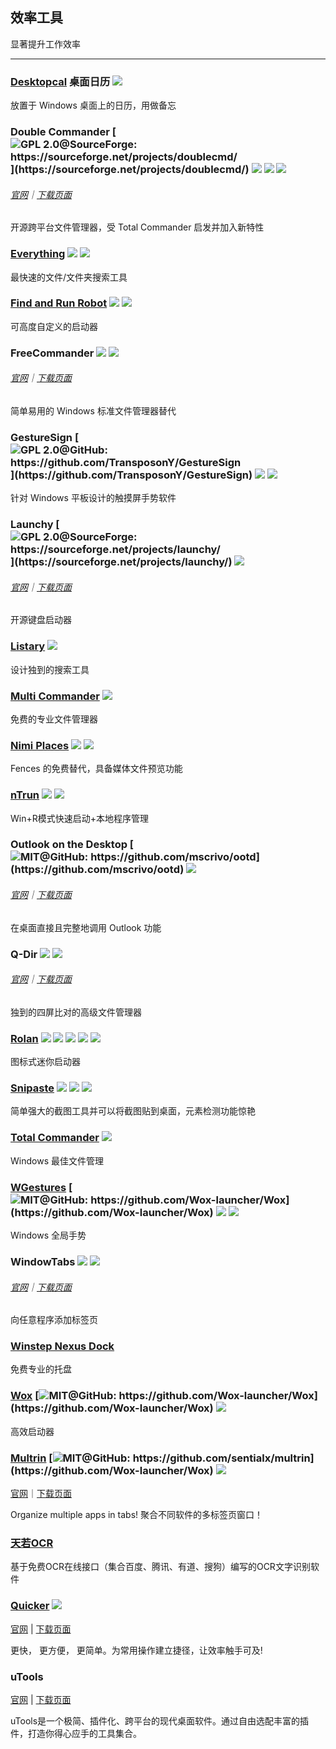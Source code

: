 ## 效率工具

显著提升工作效率

---

### [Desktopcal](http://www.desktopcal.com/) 桌面日历 ![](../assets/earth-globe.png)

放置于 Windows 桌面上的日历，用做备忘

### Double Commander [![](../assets/open-source-icon.png "GPL 2.0@SourceForge: https://sourceforge.net/projects/doublecmd/")](https://sourceforge.net/projects/doublecmd/) ![](../assets/earth-globe.png) ![](../assets/usb.png) ![](../assets/multi_platform.png)

###### [官网](https://doublecmd.sourceforge.io/)｜[下载页面](https://sourceforge.net/p/doublecmd/wiki/Download/)

开源跨平台文件管理器，受 Total Commander 启发并加入新特性

### [Everything](http://www.voidtools.com/) ![](../assets/earth-globe.png) ![](../assets/usb.png)

最快速的文件/文件夹搜索工具

### [Find and Run Robot](https://www.donationcoder.com/Software/Mouser/findrun/) ![](../assets/united-states.png) ![](../assets/usb.png)

可高度自定义的启动器

### FreeCommander ![](../assets/earth-globe.png) ![](../assets/usb.png)

###### [官网](http://freecommander.com/en/summary/)｜[下载页面](http://freecommander.com/en/downloads/)

简单易用的 Windows 标准文件管理器替代

### GestureSign [![](../assets/open-source-icon.png "GPL 2.0@GitHub: https://github.com/TransposonY/GestureSign")](https://github.com/TransposonY/GestureSign) ![](../assets/china.png)  ![](../assets/united-states.png)

针对 Windows 平板设计的触摸屏手势软件

### Launchy [![](../assets/open-source-icon.png "GPL 2.0@SourceForge: https://sourceforge.net/projects/launchy/")](https://sourceforge.net/projects/launchy/) ![](../assets/earth-globe.png)

###### [官网](http://www.launchy.net/)｜[下载页面](http://www.launchy.net/download.php)

开源键盘启动器

### [Listary](http://www.listary.com/) ![](../assets/earth-globe.png)

设计独到的搜索工具

### [Multi Commander](http://multicommander.com/) ![](../assets/earth-globe.png)

免费的专业文件管理器

### [Nimi Places](http://mynimi.net/Projects/Nimi-Places/) ![](../assets/united-states.png) ![](../assets/usb.png)

Fences 的免费替代，具备媒体文件预览功能

### [nTrun](http://www.ntrun.com/) ![](../assets/china.png) ![](../assets/usb.png)

Win+R模式快速启动+本地程序管理

### Outlook on the Desktop [![](../assets/open-source-icon.png "MIT@GitHub: https://github.com/mscrivo/ootd")](https://github.com/mscrivo/ootd) ![](../assets/united-states.png)

###### [官网](https://outlookonthedesktop.com/)｜[下载页面](https://outlookonthedesktop.com/download)

在桌面直接且完整地调用 Outlook 功能

### Q-Dir ![](../assets/earth-globe.png) ![](../assets/usb.png)

###### [官网](http://www.softwareok.com/?seite=Freeware/Q-Dir)｜[下载页面](http://www.softwareok.com/?Download=Q-Dir)

独到的四屏比对的高级文件管理器

### [Rolan](http://www.irolan.com/) ![](../assets/china.png)  ![](../assets/united-states.png)  ![](../assets/hong-kong.png)  ![](../assets/japan.png) ![](../assets/usb.png)

图标式迷你启动器

### [Snipaste](https://snipaste.com/) ![](../assets/earth-globe.png) ![](../assets/usb.png) ![](../assets/windows-store.png)

简单强大的截图工具并可以将截图贴到桌面，元素检测功能惊艳

### [Total Commander](https://www.ghisler.com/) ![](../assets/earth-globe.png)

Windows 最佳文件管理

### [WGestures](http://www.yingdev.com/projects/wgestures) [![](../assets/open-source-icon.png "MIT@GitHub: https://github.com/Wox-launcher/Wox")](https://github.com/Wox-launcher/Wox) ![](../assets/china.png) ![](../assets/united-states.png)

Windows 全局手势

### WindowTabs ![](../assets/earth-globe.png) ![](../assets/usb.png)

###### [官网](http://windowtabs.com/)｜[下载页面](http://windowtabs.com/download/)

向任意程序添加标签页

### [Winstep Nexus Dock](http://www.winstep.net/nexus.asp)

免费专业的托盘

### [Wox](<http://www.wox.one/>) [![](../assets/open-source-icon.png "MIT@GitHub: https://github.com/Wox-launcher/Wox")](https://github.com/Wox-launcher/Wox) ![](../assets/earth-globe.png)

高效启动器

### [Multrin](https://github.com/sentialx/multrin) [![](../assets/open-source-icon.png "MIT@GitHub: https://github.com/sentialx/multrin")](https://github.com/Wox-launcher/Wox) ![](../assets/earth-globe.png)

[官网](https://github.com/sentialx/multrin)｜[下载页面](<https://github.com/sentialx/multrin/releases>)

Organize multiple apps in tabs! 聚合不同软件的多标签页窗口！

### [天若OCR](<https://www.52pojie.cn/thread-692917-1-1.html>)

基于免费OCR在线接口（集合百度、腾讯、有道、搜狗）编写的OCR文字识别软件

### [Quicker](<https://getquicker.net/>) ![](../assets/china.png)

[官网](<https://getquicker.net/>) | [下载页面](<https://getquicker.net/Download>)

更快， 更方便， 更简单。为常用操作建立捷径，让效率触手可及!

### uTools

[官网](https://u.tools/) | [下载页面](https://u.tools/download.html)

uTools是一个极简、插件化、跨平台的现代桌面软件。通过自由选配丰富的插件，打造你得心应手的工具集合。